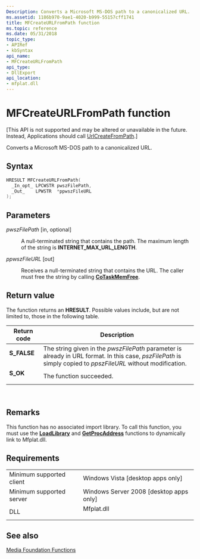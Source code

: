 ```yaml
---
Description: Converts a Microsoft MS-DOS path to a canonicalized URL.
ms.assetid: 1186b970-9ae1-4020-b999-55157cff1741
title: MFCreateURLFromPath function
ms.topic: reference
ms.date: 05/31/2018
topic_type: 
- APIRef
- kbSyntax
api_name: 
- MFCreateURLFromPath
api_type: 
- DllExport
api_location: 
- mfplat.dll
---
```


# MFCreateURLFromPath function

\[This API is not supported and may be altered or unavailable in the future. Instead, Applications should call [UrlCreateFromPath](https://docs.microsoft.com/windows/desktop/api/shlwapi/nf-shlwapi-urlcreatefrompatha).\]

Converts a Microsoft MS-DOS path to a canonicalized URL.

## Syntax


```C++
HRESULT MFCreateURLFromPath(
  _In_opt_ LPCWSTR pwszFilePath,
  _Out_    LPWSTR  *ppwszFileURL
);
```



## Parameters

<dl> <dt>

*pwszFilePath* \[in, optional\]
</dt> <dd>

A null-terminated string that contains the path. The maximum length of the string is **INTERNET\_MAX\_URL\_LENGTH**.

</dd> <dt>

*ppwszFileURL* \[out\]
</dt> <dd>

Receives a null-terminated string that contains the URL. The caller must free the string by calling [**CoTaskMemFree**](https://msdn.microsoft.com/library/ms680722(v=VS.85).aspx).

</dd> </dl>

## Return value

The function returns an **HRESULT**. Possible values include, but are not limited to, those in the following table.



| Return code                                                                             | Description                                                                                                                                                               |
|-----------------------------------------------------------------------------------------|---------------------------------------------------------------------------------------------------------------------------------------------------------------------------|
| <dl> <dt>**S\_FALSE**</dt> </dl> | The string given in the *pwszFilePath* parameter is already in URL format. In this case, *pszFilePath* is simply copied to *ppszFileURL* without modification.<br/> |
| <dl> <dt>**S\_OK**</dt> </dl>    | The function succeeded. <br/>                                                                                                                                       |



 

## Remarks

This function has no associated import library. To call this function, you must use the [**LoadLibrary**](https://msdn.microsoft.com/library/ms684175(v=VS.85).aspx) and [**GetProcAddress**](https://msdn.microsoft.com/library/ms683212(v=VS.85).aspx) functions to dynamically link to Mfplat.dll.

## Requirements



|                                     |                                                                                       |
|-------------------------------------|---------------------------------------------------------------------------------------|
| Minimum supported client<br/> | Windows Vista \[desktop apps only\]<br/>                                        |
| Minimum supported server<br/> | Windows Server 2008 \[desktop apps only\]<br/>                                  |
| DLL<br/>                      | <dl> <dt>Mfplat.dll</dt> </dl> |



## See also

<dl> <dt>

[Media Foundation Functions](media-foundation-functions.md)
</dt> </dl>

 

 





